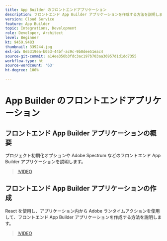 ```yaml
---
title: App Builder のフロントエンドアプリケーション
description: フロントエンド App Builder アプリケーションを作成する方法を説明します。
version: Cloud Service
feature: App Builder
topic: Integrations, Development
role: Developer, Architect
level: Beginner
kt: 9459,9483
thumbnail: 339244.jpg
exl-id: 0e5319ea-b053-44bf-ac9c-9b0dee51eac4
source-git-commit: a14ee350b3fdc3ac197b703aa36957d1d1dd7355
workflow-type: ht
source-wordcount: '63'
ht-degree: 100%

---
```


# App Builder のフロントエンドアプリケーション

## フロントエンド App Builder アプリケーションの概要

プロジェクト初期化オプションや Adobe Spectrum などのフロントエンド App Builder アプリケーションを説明します。

>[!VIDEO](https://video.tv.adobe.com/v/339247/?quality=12&learn=on)

## フロントエンド App Builder アプリケーションの作成

React を使用し、アプリケーション内から Adobe ランタイムアクションを使用して、フロントエンド App Builder アプリケーションを作成する方法を説明します。

>[!VIDEO](https://video.tv.adobe.com/v/339248/?quality=12&learn=on)
